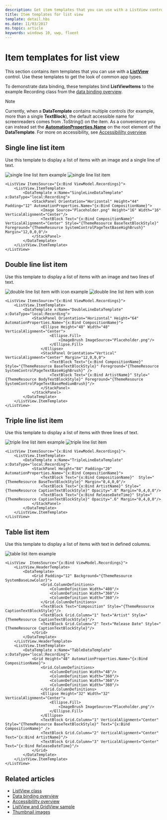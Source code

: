 ```yaml
---
description: Get item templates that you can use with a ListView control to display single, double, triple, and tabular list items.
title: Item templates for list view
template: detail.hbs
ms.date: 11/03/2017
ms.topic: article
keywords: windows 10, uwp, fluent
---
```

# Item templates for list view

This section contains item templates that you can use with a [**ListView**](/windows/windows-app-sdk/api/winrt/microsoft.UI.Xaml.Controls.ListView) control. Use these templates to get the look of common app types.

To demonstrate data binding, these templates bind **ListViewItems** to the example Recording class from the [data binding overview](/windows/uwp/data-binding/data-binding-quickstart).

> [!NOTE] 
> Currently, when a **DataTemplate** contains multiple controls (for example, more than a single **TextBlock**), the default accessible name for screenreaders comes from .ToString() on the item. As a convenience you can instead set the [**AutomationProperties.Name**](/uwp/api/windows.ui.xaml.automation.automationproperties) on the root element of the **DataTemplate**. For more on accessibility, see [Accessibililty overview](../accessibility/accessibility-overview.md).

## Single line list item
Use this template to display a list of items with an image and a single line of text.

![single line list item example](images/listitems/singlelineexample.png)
![single line list item](images/listitems/singlelineicon.png)
```xaml
<ListView ItemsSource="{x:Bind ViewModel.Recordings}">
    <ListView.ItemTemplate>
        <DataTemplate x:Name="SingleLineDataTemplate" x:DataType="local:Recording">
            <StackPanel Orientation="Horizontal" Height="44" Padding="12" AutomationProperties.Name="{x:Bind CompositionName}">
                <Image Source="Placeholder.png" Height="16" Width="16" VerticalAlignment="Center"/>
                <TextBlock Text="{x:Bind CompositionName}" VerticalAlignment="Center" Style="{ThemeResource BaseTextBlockStyle}" Foreground="{ThemeResource SystemControlPageTextBaseHighBrush}" Margin="12,0,0,0"/>
            </StackPanel>
        </DataTemplate>
    </ListView.ItemTemplate>
</ListView>
```

## Double line list item 
Use this template to display a list of items with an image and two lines of text.

![double line list item with icon example](images/listitems/doublelineexample.png) 
![double line list item with icon](images/listitems/doublelineicon.png)

```xaml
<ListView ItemsSource="{x:Bind ViewModel.Recordings}">
    <ListView.ItemTemplate>
        <DataTemplate x:Name="DoubleLineDataTemplate" x:DataType="local:Recording">
            <StackPanel Orientation="Horizontal" Height="64" AutomationProperties.Name="{x:Bind CompositionName}">
                <Ellipse Height="48" Width="48" VerticalAlignment="Center">
                    <Ellipse.Fill>
                        <ImageBrush ImageSource="Placeholder.png"/>
                    </Ellipse.Fill>
                </Ellipse>
                <StackPanel Orientation="Vertical" VerticalAlignment="Center" Margin="12,0,0,0">
                    <TextBlock Text="{x:Bind CompositionName}"  Style="{ThemeResource BaseTextBlockStyle}" Foreground="{ThemeResource SystemControlPageTextBaseHighBrush}" />
                    <TextBlock Text="{x:Bind ArtistName}" Style="{ThemeResource BodyTextBlockStyle}" Foreground="{ThemeResource SystemControlPageTextBaseMediumBrush}"/>
                </StackPanel>
            </StackPanel>
        </DataTemplate>
    </ListView.ItemTemplate>
</ListView>
```

## Triple line list item
Use this template to display a list of items with three lines of text.

![triple line list item example](images/listitems/triplelineexample.png)
![triple line list item](images/listitems/tripleline.png)

```xaml
<ListView ItemsSource="{x:Bind ViewModel.Recordings}">
    <ListView.ItemTemplate>
        <DataTemplate x:Name="TripleLineDataTemplate" x:DataType="local:Recording">
            <StackPanel Height="84" Padding="20" AutomationProperties.Name="{x:Bind CompositionName}">
                <TextBlock Text="{x:Bind CompositionName}"  Style="{ThemeResource BaseTextBlockStyle}" Margin="0,4,0,0"/>
                <TextBlock Text="{x:Bind ArtistName}" Style="{ThemeResource CaptionTextBlockStyle}" Opacity=".8" Margin="0,4,0,0"/>
                <TextBlock Text="{x:Bind ReleaseDateTime}" Style="{ThemeResource CaptionTextBlockStyle}" Opacity=".6" Margin="0,4,0,0"/>
            </StackPanel>
        </DataTemplate>
    </ListView.ItemTemplate>
</ListView>
```

## Table list item
Use this template to display a list of items with text in defined columns.

![table list item example](images/listitems/tablelist.png)
```xaml
<ListView  ItemsSource="{x:Bind ViewModel.Recordings}">
    <ListView.HeaderTemplate>
        <DataTemplate>
            <Grid Padding="12" Background="{ThemeResource SystemBaseLowColor}">
                <Grid.ColumnDefinitions>
                    <ColumnDefinition Width="408"/>
                    <ColumnDefinition Width="360"/>
                    <ColumnDefinition Width="360"/>
                </Grid.ColumnDefinitions>
                <TextBlock Text="Composition" Style="{ThemeResource CaptionTextBlockStyle}"/>
                <TextBlock Grid.Column="1" Text="Artist" Style="{ThemeResource CaptionTextBlockStyle}"/>
                <TextBlock Grid.Column="2" Text="Release Date" Style="{ThemeResource CaptionTextBlockStyle}"/>
            </Grid>
        </DataTemplate>
    </ListView.HeaderTemplate>
    <ListView.ItemTemplate>
        <DataTemplate x:Name="TableDataTemplate" x:DataType="local:Recording">
            <Grid Height="48" AutomationProperties.Name="{x:Bind CompositionName}">
                <Grid.ColumnDefinitions>
                    <ColumnDefinition Width="48"/>
                    <ColumnDefinition Width="360"/>
                    <ColumnDefinition Width="360"/>
                    <ColumnDefinition Width="360"/>
                </Grid.ColumnDefinitions>
                <Ellipse Height="32" Width="32" VerticalAlignment="Center">
                    <Ellipse.Fill>
                        <ImageBrush ImageSource="Placeholder.png"/>
                    </Ellipse.Fill>
                </Ellipse>
                <TextBlock Grid.Column="1" VerticalAlignment="Center" Style="{ThemeResource BaseTextBlockStyle}" Text="{x:Bind CompositionName}" />
                <TextBlock Grid.Column="2" VerticalAlignment="Center" Text="{x:Bind ArtistName}"/>
                <TextBlock Grid.Column="3" VerticalAlignment="Center" Text="{x:Bind ReleaseDateTime}"/>
            </Grid>
        </DataTemplate>
    </ListView.ItemTemplate>
</ListView>
```

## Related articles
- [ListView class](/windows/windows-app-sdk/api/winrt/microsoft.ui.xaml.controls.listview)
- [Data binding overview](/windows/uwp/data-binding/data-binding-quickstart)
- [Accessibililty overview](../accessibility/accessibility-overview.md)
- [ListView and GridView sample](https://github.com/Microsoft/Windows-universal-samples/tree/master/Samples/XamlListView)
- [Thumbnail images](/windows/uwp/files/thumbnails)
